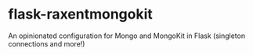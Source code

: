 flask-raxentmongokit
====================

An opinionated configuration for Mongo and MongoKit in Flask (singleton connections and more!)
